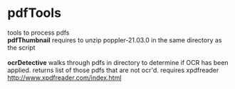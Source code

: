# pdfTools
tools to process pdfs
<br>
<b>pdfThumbnail</b> requires to unzip poppler-21.03.0 in the same directory as the script
<br>
<br>
<b>ocrDetective</b> walks through pdfs in directory to determine if OCR has been applied. returns list of those pdfs that are not ocr'd. requires xpdfreader http://www.xpdfreader.com/index.html
